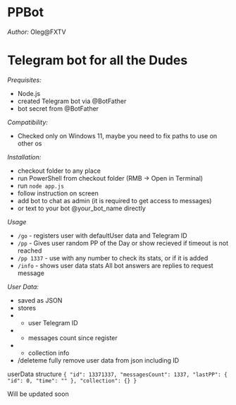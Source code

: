 # PPBot
*Author:* Oleg@FXTV

# Telegram bot for all the Dudes

*Prequisites:*
- Node.js
- created Telegram bot via @BotFather
- bot secret from @BotFather

*Compatibility:*
- Checked only on Windows 11, maybe you need to fix paths to use on other os

*Installation:*
- checkout folder to any place
- run PowerShell from checkout folder (RMB -> Open in Terminal)
- run `node app.js`
- follow instruction on screen
- add bot to chat as admin (it is required to get access to messages)
- or text to your bot @your_bot_name directly

*Usage*
- `/go` - registers user with defaultUser data and Telegram ID
- `/pp` - Gives user random PP of the Day or show recieved if timeout is not reached
- `/pp 1337` - use with any number to check its stats, or if it is added
- `/info` - shows user data stats 
All bot answers are replies to request message

*User Data:*
- saved as JSON
- stores 
- - user Telegram ID
- - messages count since register
- - collection info
- /deleteme fully remove user data from json including ID

userData structure
    ```{
      "id": 13371337,
      "messagesCount": 1337,
      "lastPP": {
        "id": 0,
        "time": ""
      },
      "collection": {}
    }```


Will be updated soon

